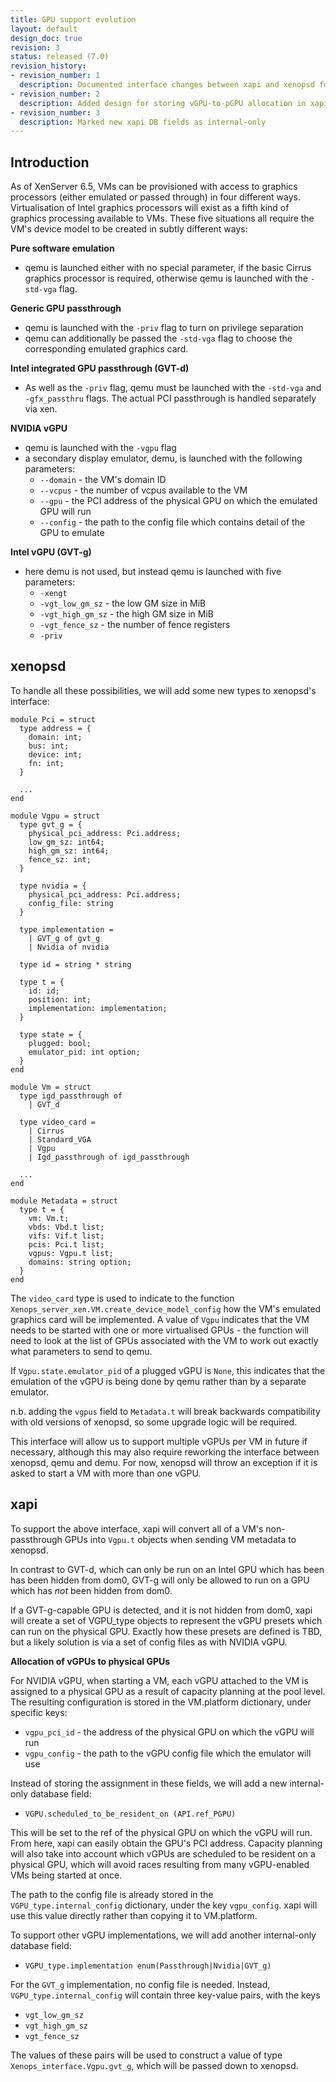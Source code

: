```yaml
---
title: GPU support evolution
layout: default
design_doc: true
revision: 3
status: released (7.0)
revision_history:
- revision_number: 1
  description: Documented interface changes between xapi and xenopsd for vGPU
- revision_number: 2
  description: Added design for storing vGPU-to-pGPU allocation in xapi database
- revision_number: 3
  description: Marked new xapi DB fields as internal-only
---
```


Introduction
------------

As of XenServer 6.5, VMs can be provisioned with access to graphics processors
(either emulated or passed through) in four different ways. Virtualisation of
Intel graphics processors will exist as a fifth kind of graphics processing
available to VMs. These five situations all require the VM's device model to be
created in subtly different ways:

__Pure software emulation__

- qemu is launched either with no special parameter, if the basic Cirrus
  graphics processor is required, otherwise qemu is launched with the
  `-std-vga` flag.

__Generic GPU passthrough__

- qemu is launched with the `-priv` flag to turn on privilege separation
- qemu can additionally be passed the `-std-vga` flag to choose the
  corresponding emulated graphics card.

__Intel integrated GPU passthrough (GVT-d)__

- As well as the `-priv` flag, qemu must be launched with the `-std-vga` and
  `-gfx_passthru` flags. The actual PCI passthrough is handled separately
  via xen.

__NVIDIA vGPU__

- qemu is launched with the `-vgpu` flag
- a secondary display emulator, demu, is launched with the following parameters:
  - `--domain` - the VM's domain ID
  - `--vcpus` - the number of vcpus available to the VM
  - `--gpu` - the PCI address of the physical GPU on which the emulated GPU will
    run
  - `--config` - the path to the config file which contains detail of the GPU to
      emulate

__Intel vGPU (GVT-g)__

- here demu is not used, but instead qemu is launched with five parameters:
  - `-xengt`
  - `-vgt_low_gm_sz` - the low GM size in MiB
  - `-vgt_high_gm_sz` - the high GM size in MiB
  - `-vgt_fence_sz` - the number of fence registers
  - `-priv`

xenopsd
-------

To handle all these possibilities, we will add some new types to xenopsd's
interface:

```
module Pci = struct
  type address = {
    domain: int;
    bus: int;
    device: int;
    fn: int;
  }

  ...
end

module Vgpu = struct
  type gvt_g = {
    physical_pci_address: Pci.address;
    low_gm_sz: int64;
    high_gm_sz: int64;
    fence_sz: int;
  }

  type nvidia = {
    physical_pci_address: Pci.address;
    config_file: string
  }

  type implementation =
    | GVT_g of gvt_g
    | Nvidia of nvidia

  type id = string * string

  type t = {
    id: id;
    position: int;
    implementation: implementation;
  }

  type state = {
    plugged: bool;
    emulator_pid: int option;
  }
end

module Vm = struct
  type igd_passthrough of
    | GVT_d

  type video_card =
    | Cirrus
    | Standard_VGA
    | Vgpu
    | Igd_passthrough of igd_passthrough

  ...
end

module Metadata = struct
  type t = {
    vm: Vm.t;
    vbds: Vbd.t list;
    vifs: Vif.t list;
    pcis: Pci.t list;
    vgpus: Vgpu.t list;
    domains: string option;
  }
end
```

The `video_card` type is used to indicate to the function
`Xenops_server_xen.VM.create_device_model_config` how the VM's emulated graphics
card will be implemented. A value of `Vgpu` indicates that the VM needs to be
started with one or more virtualised GPUs - the function will need to look at
the list of GPUs associated with the VM to work out exactly what parameters to
send to qemu.

If `Vgpu.state.emulator_pid` of a plugged vGPU is `None`, this indicates that
the emulation of the vGPU is being done by qemu rather than by a separate
emulator.

n.b. adding the `vgpus` field to `Metadata.t` will break backwards compatibility
with old versions of xenopsd, so some upgrade logic will be required.

This interface will allow us to support multiple vGPUs per VM in future if
necessary, although this may also require reworking the interface between
xenopsd, qemu and demu. For now, xenopsd will throw an exception if it is asked
to start a VM with more than one vGPU.

xapi
----

To support the above interface, xapi will convert all of a VM's non-passthrough
GPUs into `Vgpu.t` objects when sending VM metadata to xenopsd.

In contrast to GVT-d, which can only be run on an Intel GPU which has been
has been hidden from dom0, GVT-g will only be allowed to run on a GPU which has
_not_ been hidden from dom0.

If a GVT-g-capable GPU is detected, and it is not hidden from dom0, xapi will
create a set of VGPU_type objects to represent the vGPU presets which can run on
the physical GPU. Exactly how these presets are defined is TBD, but a likely
solution is via a set of config files as with NVIDIA vGPU.

__Allocation of vGPUs to physical GPUs__

For NVIDIA vGPU, when starting a VM, each vGPU attached to the VM is assigned
to a physical GPU as a result of capacity planning at the pool level. The
resulting configuration is stored in the VM.platform dictionary, under
specific keys:

- `vgpu_pci_id` - the address of the physical GPU on which the vGPU will run
- `vgpu_config` - the path to the vGPU config file which the emulator will use

Instead of storing the assignment in these fields, we will add a new
internal-only database field:

- `VGPU.scheduled_to_be_resident_on (API.ref_PGPU)`

This will be set to the ref of the physical GPU on which the vGPU will run. From
here, xapi can easily obtain the GPU's PCI address. Capacity planning will also
take into account which vGPUs are scheduled to be resident on a physical GPU,
which will avoid races resulting from many vGPU-enabled VMs being started at
once.

The path to the config file is already stored in the `VGPU_type.internal_config`
dictionary, under the key `vgpu_config`. xapi will use this value directly
rather than copying it to VM.platform.

To support other vGPU implementations, we will add another internal-only
database field:

- `VGPU_type.implementation enum(Passthrough|Nvidia|GVT_g)`

For the `GVT_g` implementation, no config file is needed. Instead,
`VGPU_type.internal_config` will contain three key-value pairs, with the keys

- `vgt_low_gm_sz`
- `vgt_high_gm_sz`
- `vgt_fence_sz`

The values of these pairs will be used to construct a value of type
`Xenops_interface.Vgpu.gvt_g`, which will be passed down to xenopsd.
